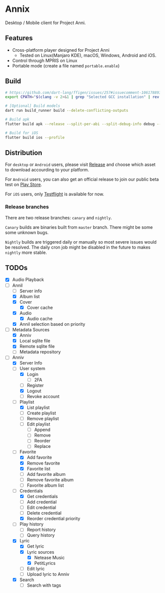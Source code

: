 # Annix

Desktop / Mobile client for Project Anni.

## Features

- Cross-platform player designed for Project Anni
    - Tested on Linux(Manjaro KDE), macOS, Windows, Android and iOS.
- Control through MPRIS on Linux
- Portable mode (create a file named `portable.enable`)

## Build

```bash
# https://github.com/dart-lang/ffigen/issues/257#issuecomment-1061788936
export CPATH="$(clang -v 2>&1 | grep "Selected GCC installation" | rev | cut -d' ' -f1 | rev)/include"

# [Optional] Build models
dart run build_runner build --delete-conflicting-outputs

# Build apk
flutter build apk --release --split-per-abi --split-debug-info debug --obfuscate

# Build for iOS
flutter build ios --profile
```

## Distribution

For `desktop` or `Android` users, please visit [Release](https://github.com/ProjectAnni/annix/releases) and  choose which asset to download accourding to your platform.

For `Android` users, you can also get an official release to join our public beta test on [Play Store](https://play.google.com/store/apps/details?id=rs.anni.annix).

For `iOS` users, only [Testflight](https://testflight.apple.com/join/ZWXnvupI) is available for now.

### Release branches

There are two release branches: `canary` and `nightly`.

`Canary` builds are binaries built from `master` branch. There might be some some unknown bugs.

`Nightly` builds are triggered daily or manually so most severe issues would be resolved. The daily cron job might be disabled in the future to makes `nightly` more stable.

## TODOs

- [x] Audio Playback
- [ ] Annil
    - [ ] Server info
    - [x] Album list
    - [x] Cover
        - [x] Cover cache
    - [x] Audio
        - [x] Audio cache
    - [x] Annil selection based on priority
- [ ] Metadata Sources
    - [x] Anniv
    - [x] Local sqlite file
    - [x] Remote sqlite file
    - [ ] Metadata repository
- [ ] Anniv
    - [x] Server Info
    - [ ] User system
        - [x] Login
            - [ ] 2FA
        - [ ] Register
        - [x] Logout
        - [ ] Revoke account
    - [ ] Playlist
        - [x] List playlist
        - [ ] Create playlist
        - [ ] Remove playlist
        - [ ] Edit playlist
            - [ ] Append
            - [ ] Remove
            - [ ] Reorder
            - [ ] Replace
    - [ ] Favorite
        - [x] Add favorite
        - [x] Remove favorite
        - [x] Favorite list
        - [ ] Add favorite album
        - [ ] Remove favorite album
        - [ ] Favorite album list
    - [ ] Credentials
        - [x] Get credentials
        - [ ] Add credential
        - [ ] Edit credential
        - [ ] Delete credential
        - [x] Reorder credential priority
    - [ ] Play history
      - [ ] Report history
      - [ ] Query history
    - [x] Lyric
      - [x] Get lyric
      - [x] Lyric sources
        - [x] Netease Music
        - [x] PetitLyrics
      - [ ] Edit lyric
      - [ ] Upload lyric to Anniv
    - [x] Search
      - [ ] Search with tags
